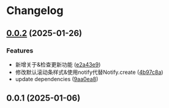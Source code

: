 # Changelog


## [0.0.2](https://github.com/Xli33/shutdown-for-win/compare/v0.0.1...v0.0.2) (2025-01-26)


### Features

* 新增关于&检查更新功能 ([e2a43e9](https://github.com/Xli33/shutdown-for-win/commit/e2a43e95a2fc6c6d0c2ba8f5f70db59659b6f410))
* 修改默认滚动条样式&使用notify代替Notify.create ([4b97c8a](https://github.com/Xli33/shutdown-for-win/commit/4b97c8aa8dc4e8a528ad5dae6e93a2ae7bd17e91))
* update dependencies ([9aa0ea8](https://github.com/Xli33/shutdown-for-win/commit/9aa0ea82adff25b30678f180282d318f4e313fe6))

## 0.0.1 (2025-01-06)
